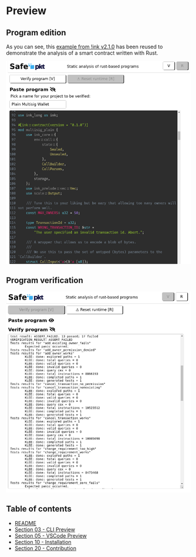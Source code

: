 # Preview

## Program edition

As you can see, this [example from !ink v2.1.0](https://github.com/paritytech/ink/blob/v2.1.0/examples/multisig_plain/lib.rs) has been reused
to demonstrate the analysis of a smart contract written with Rust.

![Program edition](./img/step-1-program-edition.png?raw=true)

## Program verification

![Program verification](./img/step-2-program-verification.png?raw=true)

## Table of contents

 - [README](../README.md)
 - [Section 03 - CLI Preview](./03-preview-cli.md)
 - [Section 05 - VSCode Preview](./05-preview-vscode.md)
 - [Section 10 - Installation](./10-installation.md)
 - [Section 20 - Contribution](./20-contribution.md)

